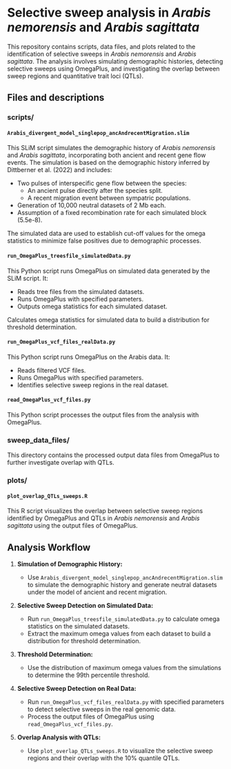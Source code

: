 # Selective sweep analysis in *Arabis nemorensis* and *Arabis sagittata*

This repository contains scripts, data files, and plots related to the identification of selective sweeps in *Arabis nemorensis* and *Arabis sagittata*. The analysis involves simulating demographic histories, detecting selective sweeps using OmegaPlus, and investigating the overlap between sweep regions and quantitative trait loci (QTLs).

## Files and descriptions

### scripts/

#### `Arabis_divergent_model_singlepop_ancAndrecentMigration.slim`

This SLiM script simulates the demographic history of *Arabis nemorensis* and *Arabis sagittata*, incorporating both ancient and recent gene flow events. 
The simulation is based on the demographic history inferred by Dittberner et al. (2022) and includes:

- Two pulses of interspecific gene flow between the species:
  - An ancient pulse directly after the species split.
  - A recent migration event between sympatric populations.
- Generation of 10,000 neutral datasets of 2 Mb each.
- Assumption of a fixed recombination rate for each simulated block (5.5e-8).

The simulated data are used to establish cut-off values for the omega statistics to minimize false positives due to demographic processes.

#### `run_OmegaPlus_treesfile_simulatedData.py`

This Python script runs OmegaPlus on simulated data generated by the SLiM script. It:

- Reads tree files from the simulated datasets.
- Runs OmegaPlus with specified parameters.
- Outputs omega statistics for each simulated dataset.

Calculates omega statistics for simulated data to build a distribution for threshold determination.

#### `run_OmegaPlus_vcf_files_realData.py`

This Python script runs OmegaPlus on the Arabis data. It:

- Reads filtered VCF files.
- Runs OmegaPlus with specified parameters.
- Identifies selective sweep regions in the real dataset.

#### `read_OmegaPlus_vcf_files.py`

This Python script processes the output files from the analysis with OmegaPlus. 

### sweep_data_files/

This directory contains the processed output data files from OmegaPlus to further investigate overlap with QTLs.

### plots/

#### `plot_overlap_QTLs_sweeps.R`

This R script visualizes the overlap between selective sweep regions identified by OmegaPlus and QTLs in *Arabis nemorensis* and *Arabis sagittata* using the output files of OmegaPlus.

## Analysis Workflow

1. **Simulation of Demographic History:**
   - Use `Arabis_divergent_model_singlepop_ancAndrecentMigration.slim` to simulate the demographic history and generate neutral datasets under the model of ancient and recent migration.

2. **Selective Sweep Detection on Simulated Data:**
   - Run `run_OmegaPlus_treesfile_simulatedData.py` to calculate omega statistics on the simulated datasets.
   - Extract the maximum omega values from each dataset to build a distribution for threshold determination.

3. **Threshold Determination:**
   - Use the distribution of maximum omega values from the simulations to determine the 99th percentile threshold.

4. **Selective Sweep Detection on Real Data:**
   - Run `run_OmegaPlus_vcf_files_realData.py` with specified parameters to detect selective sweeps in the real genomic data.
   - Process the output files of OmegaPlus using `read_OmegaPlus_vcf_files.py`.

5. **Overlap Analysis with QTLs:**
   - Use `plot_overlap_QTLs_sweeps.R` to visualize the selective sweep regions and their overlap with the 10% quantile QTLs.
